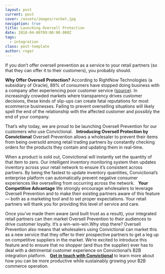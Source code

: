 ```yaml
---
layout: post
current: post
cover: /assets/images/rocket.jpg
navigation: true
title: Launching Oversell Protection
date: 2018-04-06T09:00:00.000Z
tags:
  - integration
class: post-template
author: roger
---
```


If you don’t offer oversell prevention as a service to your retail partners (so that they can offer it to their customers), you probably should.

**Why Offer Oversell Protection?**
According to RightNow Technologies (a subsidiary of Oracle), 89% of consumers have stopped doing business with a company after experiencing poor customer service (<a href="https://www.slideshare.net/RightNow/2011-customer-experience-impact-report">source</a>). In increasingly crowded markets where transparency drives customer decisions, these kinds of slip-ups can create fatal reputations for most ecommerce businesses. Failing to prevent overselling situations will likely spell the end of the relationship with the affected customer and possibly the end of your company. 

That’s why today, we are proud to be launching Oversell Prevention for our customers who use Convictional.
 
**Introducing Oversell Protection by Convictional**
Oversell Prevention allows a wholesaler to prevent their items from being oversold among retail trading partners by constantly checking orders for the products they contain and updating them in real-time.

When a product is sold out, Convictional will instantly set the quantity of that item to zero. Our intelligent inventory monitoring system then updates inventory across your retail network to ensure it’s consistent across partners. By being the fastest to update inventory quantities, Convictional’s enterprise platform can automatically prevent negative consumer experiences like overselling from occurring across the network.
 
**Your Competitive Advantage**
We strongly encourage wholesalers to leverage Oversell Prevention and to make their existing partners aware of this feature — both as a marketing tool and to set proper expectations. Your retail partners will thank you for providing this level of service and care.

Once you’ve made them aware (and built trust as a result), your integrated retail partners can then market Oversell Prevention to their audiences to drive customer loyalty. It’s a win-win-win.Why stop there? Oversell Prevention also means that wholesalers using Convictional can market this as a new service that they offer to their prospective partners to get a leg up on competitive suppliers in the market.
We’re excited to introduce this feature and to ensure that no shopper (and thus the supplier) ever has to deal with a detrimental customer experience on Convictional’s B2B integration platform.
 
**<a href="https://convictional.com/pages/contact">Get in touch with Convictional</a>** to learn more about how you can be more productive while sustainably growing your B2B commerce operation.
